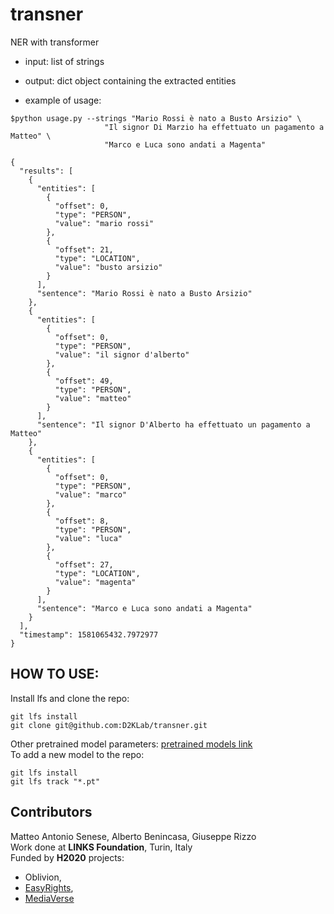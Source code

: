 # transner
NER with transformer

* input: list of strings
* output: dict object containing the extracted entities

* example of usage:
```console
$python usage.py --strings "Mario Rossi è nato a Busto Arsizio" \
                     "Il signor Di Marzio ha effettuato un pagamento a Matteo" \
                     "Marco e Luca sono andati a Magenta"

{
  "results": [
    {
      "entities": [
        {
          "offset": 0,
          "type": "PERSON",
          "value": "mario rossi"
        },
        {
          "offset": 21,
          "type": "LOCATION",
          "value": "busto arsizio"
        }
      ],
      "sentence": "Mario Rossi è nato a Busto Arsizio"
    },
    {
      "entities": [
        {
          "offset": 0,
          "type": "PERSON",
          "value": "il signor d'alberto"
        },
        {
          "offset": 49,
          "type": "PERSON",
          "value": "matteo"
        }
      ],
      "sentence": "Il signor D'Alberto ha effettuato un pagamento a Matteo"
    },
    {
      "entities": [
        {
          "offset": 0,
          "type": "PERSON",
          "value": "marco"
        },
        {
          "offset": 8,
          "type": "PERSON",
          "value": "luca"
        },
        {
          "offset": 27,
          "type": "LOCATION",
          "value": "magenta"
        }
      ],
      "sentence": "Marco e Luca sono andati a Magenta"
    }
  ],
  "timestamp": 1581065432.7972977
}
```

## HOW TO USE:
Install lfs and clone the repo:
```
git lfs install
git clone git@github.com:D2KLab/transner.git
```
Other pretrained model parameters:
[pretrained models link](https://istitutoboella-my.sharepoint.com/:f:/g/personal/matteo_senese_linksfoundation_com/EvhOF23tja5Nuo3mw03v24oB7D14q9cjk16Ca7xF3nTm-A?e=AWpuiu)
<br> To add a new model to the repo:
```
git lfs install
git lfs track "*.pt"
```

## Contributors
Matteo Antonio Senese, Alberto Benincasa, Giuseppe Rizzo<br>
Work done at <b>LINKS Foundation</b>, Turin, Italy<br>
Funded by <b>H2020</b> projects: 
* Oblivion,
* [EasyRights](https://www.easyrights.eu/), 
* [MediaVerse](https://mediaverse-project.eu/)

